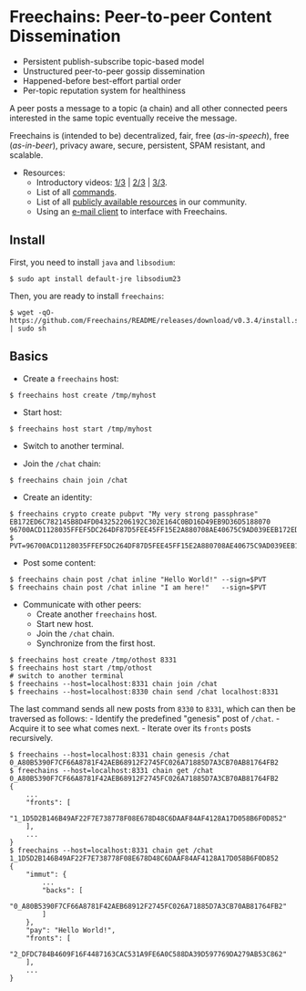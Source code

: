# Freechains: Peer-to-peer Content Dissemination

- Persistent publish-subscribe topic-based model
- Unstructured peer-to-peer gossip dissemination
- Happened-before best-effort partial order
- Per-topic reputation system for healthiness

A peer posts a message to a topic (a chain) and all other connected peers
interested in the same topic eventually receive the message.

Freechains is (intended to be) decentralized, fair, free (*as-in-speech*), free
(*as-in-beer*), privacy aware, secure, persistent, SPAM resistant, and
scalable.

- Resources:
    - Introductory videos:
        [1/3](https://www.youtube.com/watch?v=7_jM0lgWL2c) |
        [2/3](https://www.youtube.com/watch?v=bL0yyeVz_xk) |
        [3/3](https://www.youtube.com/watch?v=APlHK6YmmFw).
    - List of all [commands](docs/cmds.md).
    - List of all [publicly available resources](docs/join.md) in our community.
    - Using an [e-mail client](github.com/Freechains/mail/) to interface with Freechains.

## Install

First, you need to install `java` and `libsodium`:

```
$ sudo apt install default-jre libsodium23
```

Then, you are ready to install `freechains`:

```
$ wget -qO- https://github.com/Freechains/README/releases/download/v0.3.4/install.sh | sudo sh
```

## Basics

- Create a `freechains` host:

```
$ freechains host create /tmp/myhost
```

- Start host:

```
$ freechains host start /tmp/myhost
```

- Switch to another terminal.

- Join the `/chat` chain:

```
$ freechains chain join /chat
```

- Create an identity:

```
$ freechains crypto create pubpvt "My very strong passphrase"
EB172ED6C782145B8D4FD043252206192C302E164C0BD16D49EB9D36D5188070 96700ACD1128035FFEF5DC264DF87D5FEE45FF15E2A880708AE40675C9AD039EEB172ED6C782145B8D4FD043252206192C302E164C0BD16D49EB9D36D5188070
$ PVT=96700ACD1128035FFEF5DC264DF87D5FEE45FF15E2A880708AE40675C9AD039EEB172ED6C782145B8D4FD043252206192C302E164C0BD16D49EB9D36D5188070
```

- Post some content:

```
$ freechains chain post /chat inline "Hello World!" --sign=$PVT
$ freechains chain post /chat inline "I am here!"   --sign=$PVT
```

- Communicate with other peers:
   - Create another `freechains` host.
   - Start new host.
   - Join the `/chat` chain.
   - Synchronize from the first host.

```
$ freechains host create /tmp/othost 8331
$ freechains host start /tmp/othost
# switch to another terminal
$ freechains --host=localhost:8331 chain join /chat
$ freechains --host=localhost:8330 chain send /chat localhost:8331
```

The last command sends all new posts from `8330` to `8331`, which can
then be traversed as follows:
    - Identify the predefined "genesis" post of `/chat`.
    - Acquire it to see what comes next.
    - Iterate over its `fronts` posts recursively.

```
$ freechains --host=localhost:8331 chain genesis /chat
0_A80B5390F7CF66A8781F42AEB68912F2745FC026A71885D7A3CB70AB81764FB2
$ freechains --host=localhost:8331 chain get /chat 0_A80B5390F7CF66A8781F42AEB68912F2745FC026A71885D7A3CB70AB81764FB2
{
    ...
    "fronts": [
        "1_1D5D2B146B49AF22F7E738778F08E678D48C6DAAF84AF4128A17D058B6F0D852"
    ],
    ...
}
$ freechains --host=localhost:8331 chain get /chat 1_1D5D2B146B49AF22F7E738778F08E678D48C6DAAF84AF4128A17D058B6F0D852
{
    "immut": {
        ...
        "backs": [
            "0_A80B5390F7CF66A8781F42AEB68912F2745FC026A71885D7A3CB70AB81764FB2"
        ]
    },
    "pay": "Hello World!",
    "fronts": [
        "2_DFDC784B4609F16F4487163CAC531A9FE6A0C588DA39D597769DA279AB53C862"
    ],
    ...
}
```

<!--
- Visualize the chain:

```
$ freechains-dot /tmp/othost/chains/chat/ | dot -Tpng -o /tmp/chat.png
$ eog /tmp/chat.png
```
-->
